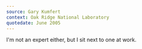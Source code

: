 ```yaml
---
source: Gary Kumfert
context: Oak Ridge National Laboratory
quotedate: June 2005
---
```

I'm not an expert either, but I sit next to one at work.
